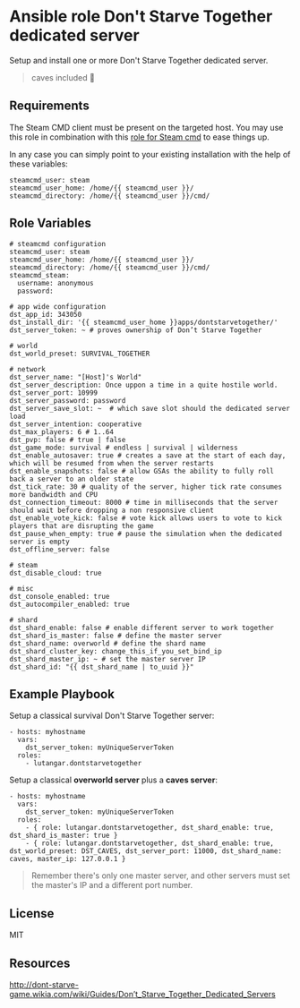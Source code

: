 Ansible role Don't Starve Together dedicated server
===================================================

Setup and install one or more Don't Starve Together dedicated server.
> caves included :mushroom:

Requirements
------------

The Steam CMD client must be present on the targeted host.
You may use this role in combination with this [role for Steam cmd](https://github.com/lutangar/ansible-role-steamcmd) to ease things up.

In any case you can simply point to your existing installation with the help of these variables:
```
steamcmd_user: steam
steamcmd_user_home: /home/{{ steamcmd_user }}/
steamcmd_directory: /home/{{ steamcmd_user }}/cmd/
```

Role Variables
--------------
```
# steamcmd configuration
steamcmd_user: steam
steamcmd_user_home: /home/{{ steamcmd_user }}/
steamcmd_directory: /home/{{ steamcmd_user }}/cmd/
steamcmd_steam:
  username: anonymous
  password:

# app wide configuration
dst_app_id: 343050
dst_install_dir: '{{ steamcmd_user_home }}apps/dontstarvetogether/'
dst_server_token: ~ # proves ownership of Don’t Starve Together

# world
dst_world_preset: SURVIVAL_TOGETHER

# network
dst_server_name: "[Host]'s World"
dst_server_description: Once uppon a time in a quite hostile world.
dst_server_port: 10999
dst_server_password: password
dst_server_save_slot: ~  # which save slot should the dedicated server load
dst_server_intention: cooperative
dst_max_players: 6 # 1..64
dst_pvp: false # true | false
dst_game_mode: survival # endless | survival | wilderness
dst_enable_autosaver: true # creates a save at the start of each day, which will be resumed from when the server restarts
dst_enable_snapshots: false # allow GSAs the ability to fully roll back a server to an older state
dst_tick_rate: 30 # quality of the server, higher tick rate consumes more bandwidth and CPU
dst_connection_timeout: 8000 # time in milliseconds that the server should wait before dropping a non responsive client
dst_enable_vote_kick: false # vote kick allows users to vote to kick players that are disrupting the game
dst_pause_when_empty: true # pause the simulation when the dedicated server is empty
dst_offline_server: false

# steam
dst_disable_cloud: true

# misc
dst_console_enabled: true
dst_autocompiler_enabled: true

# shard
dst_shard_enable: false # enable different server to work together
dst_shard_is_master: false # define the master server
dst_shard_name: overworld # define the shard name
dst_shard_cluster_key: change_this_if_you_set_bind_ip
dst_shard_master_ip: ~ # set the master server IP
dst_shard_id: "{{ dst_shard_name | to_uuid }}"
```

Example Playbook
----------------

Setup a classical survival Don't Starve Together server:
```
- hosts: myhostname
  vars:
    dst_server_token: myUniqueServerToken
  roles:
    - lutangar.dontstarvetogether
```

Setup a classical **overworld server** plus a **caves server**:
```
- hosts: myhostname
  vars:
    dst_server_token: myUniqueServerToken
  roles:
    - { role: lutangar.dontstarvetogether, dst_shard_enable: true, dst_shard_is_master: true }
    - { role: lutangar.dontstarvetogether, dst_shard_enable: true, dst_world_preset: DST_CAVES, dst_server_port: 11000, dst_shard_name: caves, master_ip: 127.0.0.1 }
```

> Remember there's only one master server, and other servers must set the master's IP and a different port number.

License
-------

MIT

Resources
---------

<http://dont-starve-game.wikia.com/wiki/Guides/Don’t_Starve_Together_Dedicated_Servers>
